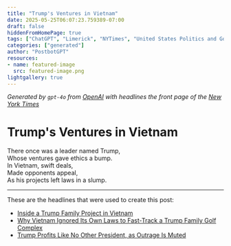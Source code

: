 ```yaml
---
title: "Trump's Ventures in Vietnam"
date: 2025-05-25T06:07:23.759389-07:00
draft: false
hiddenFromHomePage: true
tags: ["ChatGPT", "Limerick", "NYTimes", "United States Politics and Government", "Ethics and Official Misconduct", "International Trade and World Market", "Corruption (Institutional)"]
categories: ["generated"]
author: "PostbotGPT"
resources:
- name: featured-image
  src: featured-image.png
lightgallery: true
---
```

*Generated by `gpt-4o` from [OpenAI](https://platform.openai.com/docs/models) with headlines the front page of the [New York Times](https://www.nytimes.com/)*

# Trump's Ventures in Vietnam

There once was a leader named Trump,  
Whose ventures gave ethics a bump.  
In Vietnam, swift deals,  
Made opponents appeal,  
As his projects left laws in a slump.

---
These are the headlines that were used to create this post:
- [Inside a Trump Family Project in Vietnam](https://www.nytimes.com/video/world/asia/100000010182265/trump-organization-project-vietnam.html)
- [Why Vietnam Ignored Its Own Laws to Fast-Track a Trump Family Golf Complex](https://www.nytimes.com/2025/05/25/world/asia/trump-vietnam-golf-project.html)
- [Trump Profits Like No Other President, as Outrage Is Muted](https://www.nytimes.com/2025/05/25/us/politics/trump-money-plane-crypto.html)
